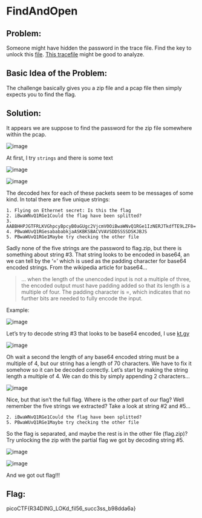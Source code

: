 # FindAndOpen

## Problem:

Someone might have hidden the password in the trace file.
Find the key to unlock this [file](https://artifacts.picoctf.net/c/494/flag.zip). [This tracefile](https://artifacts.picoctf.net/c/494/dump.pcap) might be good to analyze.

## Basic Idea of the Problem:

The challenge basically gives you a zip file and a pcap file then simply expects you to find the flag. 

## Solution:

It appears we are suppose to find the password for the zip file somewhere within the pcap.

![image](https://github.com/user-attachments/assets/5c72cf9c-92ec-4266-9f41-71b12d48cbf7)

At first, I try `strings` and there is some text

![image](https://github.com/user-attachments/assets/d7621a8f-1ef1-4016-9784-810f26b19931)

![image](https://github.com/user-attachments/assets/a5cd638f-f551-4b9b-8bd4-882d1fe5815b)

The decoded hex for each of these packets seem to be messages of some kind. In total there are five unique strings:

```
1. Flying on Ethernet secret: Is this the flag
2. iBwaWNvQ1RGe1Could the flag have been splitted?
3. AABBHHPJGTFRLKVGhpcyBpcyB0aGUgc2VjcmV0OiBwaWNvQ1RGe1IzNERJTkdfTE9LZF8=
4. PBwaWUvQ1RGesabababkjaASKBKSBACVVAVSDDSSSSDSKJBJS
5. PBwaWUvQ1RGe1Maybe try checking the other file
```

Sadly none of the five strings are the password to flag.zip, but there is something about string #3. That string looks to be encoded in base64, an we can tell by the ‘=’ which is used as the padding character for base64 encoded strings. From the wikipedia article for base64…

>… when the length of the unencoded input is not a multiple of three, the encoded output must have padding added so that its length is a multiple of four. The padding character is =, which indicates that no further bits are needed to fully encode the input.
>
Example:

![image](https://github.com/user-attachments/assets/e3e2d5ce-b445-4643-ad38-572f438d70b2)

Let’s try to decode string #3 that looks to be base64 encoded, I use [kt.gy](https://kt.gy/)

![image](https://github.com/user-attachments/assets/e3045e57-87da-4a46-92cc-11a3257640a1)

Oh wait a second the length of any base64 encoded string must be a multiple of 4, but our string has a length of 70 characters. We have to fix it somehow so it can be decoded correctly. Let’s start by making the string length a multiple of 4. We can do this by simply appending 2 characters…

![image](https://github.com/user-attachments/assets/07ea98d9-9797-479f-8ecc-48e1d5a0d04a)

Nice, but that isn’t the full flag. Where is the other part of our flag? Well remember the five strings we extracted? Take a look at string #2 and #5…

```
2. iBwaWNvQ1RGe1Could the flag have been splitted?
5. PBwaWUvQ1RGe1Maybe try checking the other file
```

So the flag is separated, and maybe the rest is in the other file (flag.zip)? Try unlocking the zip with the partial flag we got by decoding string #5.

![image](https://github.com/user-attachments/assets/9521f43d-d85b-43e6-a301-91303bc19761)

![image](https://github.com/user-attachments/assets/a274a843-2462-4b6c-9147-f93f58c9cfeb)

And we got out flag!!!

## Flag:

picoCTF{R34DING_LOKd_fil56_succ3ss_b98dda6a}


